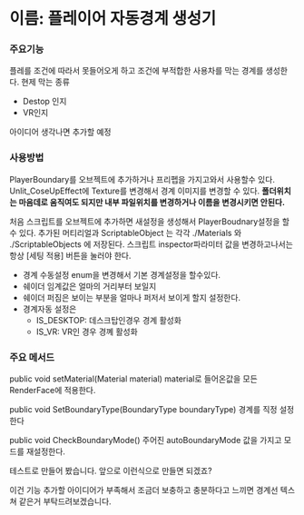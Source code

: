 
# 이름: 플레이어 자동경계 생성기
### 주요기능
플레를 조건에 따라서 못들어오게 하고 조건에 부적합한 사용차를 막는 경계를 생성한다.
현제 막는 종류
- Destop 인지
- VR인지

아이디어 생각나면 추가할 예정

### 사용방법
PlayerBoundary를 오브젝트에 추가하거나 프리펩을 가지고와서 사용할수 있다.
Unlit_CoseUpEffect에 Texture를 변경해서 경계 이미지를 변경할 수 있다.
**폴더위치는 마음데로 움직여도 되지만 내부 파일위치를 변경하거나 이름을 변경시키면 안된다.**

처음 스크립트를 오브젝트에 추가하면 새설정을 생성해서 PlayerBoudnary설정을 할 수 있다.
추가된 머티리얼과 ScriptableObject 는 각각 ./Materials 와 ./ScriptableObjects 에 저장된다.
스크립트 inspector파라미터 값을 변경하고나서는 항상 [세팅 적용] 버튼을 눌러야 한다.

- 경계 수동설정 enum을 변경해서 기본 경계설정을 할수있다.
- 쉐이더 임계값은 얼마의 거리부터 보일지
- 쉐이더 퍼짐은 보이는 부분을 얼마나 퍼저서 보이게 할지 설정한다.
- 경계자동 설정은
	- IS_DESKTOP: 데스크탑인경우 경계 활성화
	- IS_VR: VR인 경우 경꼐 활성화

### 주요 메서드
public void setMaterial(Material material)
material로 들어온값을 모든 RenderFace에 적용한다.

public void SetBoundaryType(BoundaryType boundaryType)
경계를 직정 설정한다

public void CheckBoundaryMode()
주어진 autoBoundaryMode 값을 가지고 모드를 재설정한다.


테스트로 만들어 봤습니다.
앞으로 이런식으로 만들면 되겠죠?

이건 기능 추가할 아이디어가 부족해서 조금더 보충하고 충분하다고 느끼면 경계선 텍스쳐 같은거 부탁드려보겠습니다.